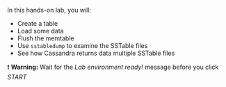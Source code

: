 In this hands-on lab, you will:

- Create a table
- Load some data
- Flush the memtable
- Use `sstabledump` to examine the SSTable files
- See how Cassandra returns data multiple SSTable files

❗ <strong>Warning:</strong> Wait for the *Lab environment ready!* message before you click *START*